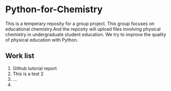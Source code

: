 # Python-for-Chemistry
This is a temperary reposity for a group project.
This group focuses on educational chemistry.And the reposity will upload files involving physical chemistry in undergraduate student education. We try to improve the quality of physical education with Python.
## Work list
1. Github tutorial report
2. This is a test 2
3. ...
4. 
